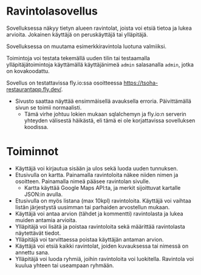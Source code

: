 # Ravintolasovellus

Sovelluksessa näkyy tietyn alueen ravintolat, joista voi etsiä tietoa ja lukea arvioita. Jokainen käyttäjä on peruskäyttäjä tai ylläpitäjä.

Sovelluksessa on muutama esimerkkiravintola luotuna valmiiksi. 

Toimintoja voi testata tekemällä uuden tilin tai testaamalla ylläpitäjätoimintoja käyttämällä käyttäjänimeä `admin` salasanalla `admin`, jotka on kovakoodattu.

Sovellus on testattavissa fly.io:ssa osoitteessa https://tsoha-restaurantapp.fly.dev/.
* Sivusto saattaa näyttää ensimmäisellä avauksella erroria. Päivittämällä sivun se toimii normaalisti.
  * Tämä virhe johtuu lokien mukaan sqlalchemyn ja fly.io:n serverin yhteyden välisestä häikästä, eli tämä ei ole korjattavissa sovelluksen koodissa.

# Toiminnot
* Käyttäjä voi kirjautua sisään ja ulos sekä luoda uuden tunnuksen.
* Etusivulla on kartta. Painamalla ravintoloita näkee niiden nimen ja osoitteen. Painamalla nimeä pääsee ravintolan sivulle.
  * Kartta käyttää Google Maps API:ta, ja merkit sijoittuvat kartalle JSON:in avulla.
* Etusivulla on myös listana (max 10kpl) ravintoloita. Käyttäjä voi vaihtaa listän järjestystä uusimman tai parhaiden arvostellun mukaan.
* Käyttäjä voi antaa arvion (tähdet ja kommentti) ravintolasta ja lukea muiden antamia arvioita.
* Ylläpitäjä voi lisätä ja poistaa ravintoloita sekä määrittää ravintolasta näytettävät tiedot.
* Ylläpitäjä voi tarvittaessa poistaa käyttäjän antaman arvion.
* Käyttäjä voi etsiä kaikki ravintolat, joiden kuvauksessa tai nimessä on annettu sana.
* Ylläpitäjä voi luoda ryhmiä, joihin ravintoloita voi luokitella. Ravintola voi kuulua yhteen tai useampaan ryhmään.

<!--
# Käynnistysohjeet

Kloonaa tämä repositorio omalle koneellesi ja siirry sen juurikansioon. Luo kansioon .env-tiedosto ja määritä sen sisältö seuraavanlaiseksi:

```
DATABASE_URL=<tietokannan-paikallinen-osoite>
SECRET_KEY=<salainen-avain>
```
Seuraavaksi aktivoi virtuaaliympäristö ja asenna sovelluksen riippuvuudet komennoilla
```
$ python3 -m venv venv
$ source venv/bin/activate
$ pip install -r ./requirements.txt
```
Olettaen, että [local-pg](https://github.com/hy-tsoha/local-pg) on asennettu, käynnistä se komennolla
```
$ start-pg.sh
```
Erillisessä ikkunassa määritä vielä tietokannan skeema tällä komennolla. Vaihda `schema.sql` vastaamaan tarkaa sijaintia, missä tiedosto on.
```
$ psql < schema.sql
```
Erillisessä ikkunassa nyt voit käynnistää sovelluksen komennolla
```
$ flask run
```
-->
